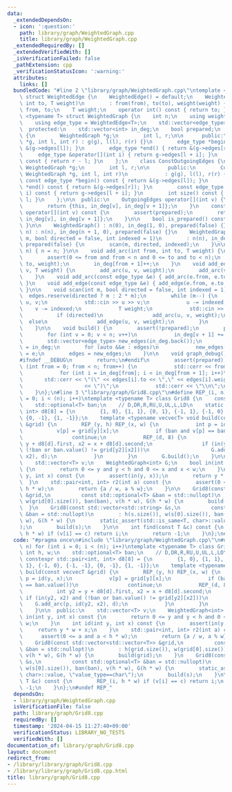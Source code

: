 ```yaml
---
data:
  _extendedDependsOn:
  - icon: ':question:'
    path: library/graph/WeightedGraph.cpp
    title: library/graph/WeightedGraph.cpp
  _extendedRequiredBy: []
  _extendedVerifiedWith: []
  _isVerificationFailed: false
  _pathExtension: cpp
  _verificationStatusIcon: ':warning:'
  attributes:
    links: []
  bundledCode: "#line 2 \"library/graph/WeightedGraph.cpp\"\ntemplate <typename T>\
    \ struct WeightedEdge {\n    WeightedEdge() = default;\n    WeightedEdge(int from,\
    \ int to, T weight)\n        : from(from), to(to), weight(weight) {}\n    int\
    \ from, to;\n    T weight;\n    operator int() const { return to; }\n};\n\ntemplate\
    \ <typename T> struct WeightedGraph {\n    int n;\n    using weight_type = T;\n\
    \    using edge_type = WeightedEdge<T>;\n    std::vector<edge_type> edges;\n\n\
    \  protected:\n    std::vector<int> in_deg;\n    bool prepared;\n    class OutgoingEdges\
    \ {\n        WeightedGraph *g;\n        int l, r;\n\n      public:\n        OutgoingEdges(WeightedGraph\
    \ *g, int l, int r) : g(g), l(l), r(r) {}\n        edge_type *begin() { return\
    \ &(g->edges[l]); }\n        edge_type *end() { return &(g->edges[r]); }\n   \
    \     edge_type &operator[](int i) { return g->edges[l + i]; }\n        int size()\
    \ const { return r - l; }\n    };\n    class ConstOutgoingEdges {\n        const\
    \ WeightedGraph *g;\n        int l, r;\n\n      public:\n        ConstOutgoingEdges(const\
    \ WeightedGraph *g, int l, int r)\n            : g(g), l(l), r(r) {}\n       \
    \ const edge_type *begin() const { return &(g->edges[l]); }\n        const edge_type\
    \ *end() const { return &(g->edges[r]); }\n        const edge_type &operator[](int\
    \ i) const { return g->edges[l + i]; }\n        int size() const { return r -\
    \ l; }\n    };\n\n  public:\n    OutgoingEdges operator[](int v) {\n        assert(prepared);\n\
    \        return {this, in_deg[v], in_deg[v + 1]};\n    }\n    const ConstOutgoingEdges\
    \ operator[](int v) const {\n        assert(prepared);\n        return {this,\
    \ in_deg[v], in_deg[v + 1]};\n    }\n\n    bool is_prepared() const { return prepared;\
    \ }\n\n    WeightedGraph() : n(0), in_deg(1, 0), prepared(false) {}\n    WeightedGraph(int\
    \ n) : n(n), in_deg(n + 1, 0), prepared(false) {}\n    WeightedGraph(int n, int\
    \ m, bool directed = false, int indexed = 1)\n        : n(n), in_deg(n + 1, 0),\
    \ prepared(false) {\n        scan(m, directed, indexed);\n    }\n\n    void resize(int\
    \ n) { n = n; }\n\n    void add_arc(int from, int to, T weight) {\n        assert(!prepared);\n\
    \        assert(0 <= from and from < n and 0 <= to and to < n);\n        edges.emplace_back(from,\
    \ to, weight);\n        in_deg[from + 1]++;\n    }\n    void add_edge(int u, int\
    \ v, T weight) {\n        add_arc(u, v, weight);\n        add_arc(v, u, weight);\n\
    \    }\n    void add_arc(const edge_type &e) { add_arc(e.from, e.to, e.weight);\
    \ }\n    void add_edge(const edge_type &e) { add_edge(e.from, e.to, e.weight);\
    \ }\n\n    void scan(int m, bool directed = false, int indexed = 1) {\n      \
    \  edges.reserve(directed ? m : 2 * m);\n        while (m--) {\n            int\
    \ u, v;\n            std::cin >> u >> v;\n            u -= indexed;\n        \
    \    v -= indexed;\n            T weight;\n            std::cin >> weight;\n \
    \           if (directed)\n                add_arc(u, v, weight);\n          \
    \  else\n                add_edge(u, v, weight);\n        }\n        build();\n\
    \    }\n\n    void build() {\n        assert(!prepared);\n        prepared = true;\n\
    \        for (int v = 0; v < n; v++)\n            in_deg[v + 1] += in_deg[v];\n\
    \        std::vector<edge_type> new_edges(in_deg.back());\n        auto counter\
    \ = in_deg;\n        for (auto &&e : edges)\n            new_edges[counter[e.from]++]\
    \ = e;\n        edges = new_edges;\n    }\n\n    void graph_debug() const {\n\
    #ifndef __DEBUG\n        return;\n#endif\n        assert(prepared);\n        for\
    \ (int from = 0; from < n; from++) {\n            std::cerr << from << \";\";\n\
    \            for (int i = in_deg[from]; i < in_deg[from + 1]; i++)\n         \
    \       std::cerr << \"(\" << edges[i].to << \",\" << edges[i].weight\n      \
    \                    << \")\";\n            std::cerr << \"\\n\";\n        }\n\
    \    }\n};\n#line 3 \"library/graph/Grid8.cpp\"\n#define REP_(i, n) for (int i\
    \ = 0; i < (n); i++)\ntemplate <typename T> class Grid8 {\n    const int h, w;\n\
    \    std::optional<T> ban;\n    // D,DR,R,RU,U,UL,L,LD\n    static constexpr std::pair<int,\
    \ int> d8[8] = {\n        {1, 0}, {1, 1}, {0, 1}, {-1, 1}, {-1, 0}, {-1, -1},\
    \ {0, -1}, {1, -1}};\n    template <typename vecvecT> void build(const vecvecT\
    \ &grid) {\n        REP_(y, h) REP_(x, w) {\n            int p = id(y, x);\n \
    \           v[p] = grid[y][x];\n            if (ban and v[p] == ban.value())\n\
    \                continue;\n            REP_(d, 8) {\n                int y2 =\
    \ y + d8[d].first, x2 = x + d8[d].second;\n                if (in(y2, x2) and\
    \ (!ban or ban.value() != grid[y2][x2]))\n                    G.add_arc(p, id(y2,\
    \ x2), d);\n            }\n        }\n        G.build();\n    }\n\n  public:\n\
    \    std::vector<T> v;\n    WeightedGraph<int> G;\n    bool in(int y, int x) const\
    \ {\n        return 0 <= y and y < h and 0 <= x and x < w;\n    }\n    int id(int\
    \ y, int x) const {\n        assert(in(y, x));\n        return y * w + x;\n  \
    \  }\n    std::pair<int, int> r2(int a) const {\n        assert(0 <= a and a <\
    \ h * w);\n        return {a / w, a % w};\n    }\n\n    Grid8(const std::vector<std::vector<T>>\
    \ &grid,\n          const std::optional<T> &ban = std::nullopt)\n        : h(grid.size()),\
    \ w(grid[0].size()), ban(ban), v(h * w), G(h * w) {\n        build(grid);\n  \
    \  }\n    Grid8(const std::vector<std::string> &s,\n          const std::optional<T>\
    \ &ban = std::nullopt)\n        : h(s.size()), w(s[0].size()), ban(ban), v(h *\
    \ w), G(h * w) {\n        static_assert(std::is_same<T, char>::value, \"value_type==char\"\
    );\n        build(s);\n    }\n\n    int find(const T &c) const {\n        REP_(i,\
    \ h * w) if (v[i] == c) return i;\n        return -1;\n    }\n};\n#undef REP_\n"
  code: "#pragma once\n#include \"library/graph/WeightedGraph.cpp\"\n#define REP_(i,\
    \ n) for (int i = 0; i < (n); i++)\ntemplate <typename T> class Grid8 {\n    const\
    \ int h, w;\n    std::optional<T> ban;\n    // D,DR,R,RU,U,UL,L,LD\n    static\
    \ constexpr std::pair<int, int> d8[8] = {\n        {1, 0}, {1, 1}, {0, 1}, {-1,\
    \ 1}, {-1, 0}, {-1, -1}, {0, -1}, {1, -1}};\n    template <typename vecvecT> void\
    \ build(const vecvecT &grid) {\n        REP_(y, h) REP_(x, w) {\n            int\
    \ p = id(y, x);\n            v[p] = grid[y][x];\n            if (ban and v[p]\
    \ == ban.value())\n                continue;\n            REP_(d, 8) {\n     \
    \           int y2 = y + d8[d].first, x2 = x + d8[d].second;\n               \
    \ if (in(y2, x2) and (!ban or ban.value() != grid[y2][x2]))\n                \
    \    G.add_arc(p, id(y2, x2), d);\n            }\n        }\n        G.build();\n\
    \    }\n\n  public:\n    std::vector<T> v;\n    WeightedGraph<int> G;\n    bool\
    \ in(int y, int x) const {\n        return 0 <= y and y < h and 0 <= x and x <\
    \ w;\n    }\n    int id(int y, int x) const {\n        assert(in(y, x));\n   \
    \     return y * w + x;\n    }\n    std::pair<int, int> r2(int a) const {\n  \
    \      assert(0 <= a and a < h * w);\n        return {a / w, a % w};\n    }\n\n\
    \    Grid8(const std::vector<std::vector<T>> &grid,\n          const std::optional<T>\
    \ &ban = std::nullopt)\n        : h(grid.size()), w(grid[0].size()), ban(ban),\
    \ v(h * w), G(h * w) {\n        build(grid);\n    }\n    Grid8(const std::vector<std::string>\
    \ &s,\n          const std::optional<T> &ban = std::nullopt)\n        : h(s.size()),\
    \ w(s[0].size()), ban(ban), v(h * w), G(h * w) {\n        static_assert(std::is_same<T,\
    \ char>::value, \"value_type==char\");\n        build(s);\n    }\n\n    int find(const\
    \ T &c) const {\n        REP_(i, h * w) if (v[i] == c) return i;\n        return\
    \ -1;\n    }\n};\n#undef REP_"
  dependsOn:
  - library/graph/WeightedGraph.cpp
  isVerificationFile: false
  path: library/graph/Grid8.cpp
  requiredBy: []
  timestamp: '2024-04-15 11:27:40+09:00'
  verificationStatus: LIBRARY_NO_TESTS
  verifiedWith: []
documentation_of: library/graph/Grid8.cpp
layout: document
redirect_from:
- /library/library/graph/Grid8.cpp
- /library/library/graph/Grid8.cpp.html
title: library/graph/Grid8.cpp
---
```

